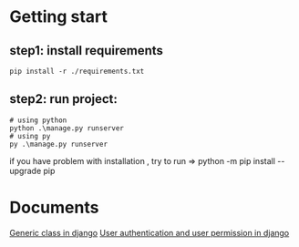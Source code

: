 # Getting start

## step1: install requirements

```base
pip install -r ./requirements.txt
```

## step2: run project:

```base
# using python
python .\manage.py runserver
# using py
py .\manage.py runserver
```

if you have problem with installation , try to run => python -m pip install --upgrade pip

# Documents

[Generic class in django](https://docs.djangoproject.com/en/5.1/topics/class-based-views/generic-display/)
[User authentication and user permission in django](https://docs.djangoproject.com/en/5.0/topics/auth/default/#user-objects)

